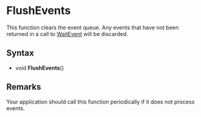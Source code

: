# FlushEvents

This function clears the event queue. Any events that have not been returned in a call to [WaitEvent](WaitEvent.md) will be discarded.

## Syntax

- void **FlushEvents**()

## Remarks

Your application should call this function periodically if it does not process events.